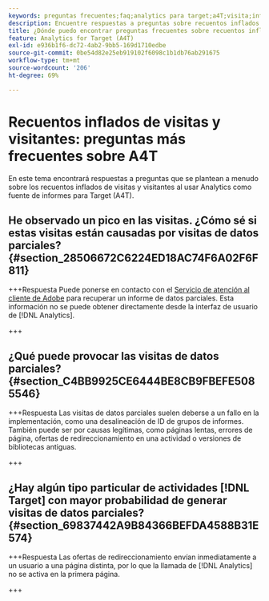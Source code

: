 ```yaml
---
keywords: preguntas frecuentes;faq;analytics para target;a4T;visita;infladas;visitante;visita parcial;huérfano;huérfana
description: Encuentre respuestas a preguntas sobre recuentos inflados de visitas y visitantes al usar Analytics for [!DNL Target] (A4T). Aprenda a minimizar los "datos parciales".
title: ¿Dónde puedo encontrar preguntas frecuentes sobre recuentos inflados de visitas y visitantes con A4T?
feature: Analytics for Target (A4T)
exl-id: e936b1f6-dc72-4ab2-9bb5-169d1710edbe
source-git-commit: 0be54d82e25eb919102f6098c1b1db76ab291675
workflow-type: tm+mt
source-wordcount: '206'
ht-degree: 69%

---
```


# Recuentos inflados de visitas y visitantes: preguntas más frecuentes sobre A4T

En este tema encontrará respuestas a preguntas que se plantean a menudo sobre los recuentos inflados de visitas y visitantes al usar Analytics como fuente de informes para Target (A4T).

## He observado un pico en las visitas. ¿Cómo sé si estas visitas están causadas por visitas de datos parciales? {#section_28506672C6224ED18AC74F6A02F6F811}

+++Respuesta
Puede ponerse en contacto con el [Servicio de atención al cliente de Adobe](/help/main/cmp-resources-and-contact-information.md#reference_ACA3391A00EF467B87930A450050077C) para recuperar un informe de datos parciales. Esta información no se puede obtener directamente desde la interfaz de usuario de [!DNL Analytics].

+++

## ¿Qué puede provocar las visitas de datos parciales? {#section_C4BB9925CE6444BE8CB9FBEFE5085546}

+++Respuesta
Las visitas de datos parciales suelen deberse a un fallo en la implementación, como una desalineación de ID de grupos de informes. También puede ser por causas legítimas, como páginas lentas, errores de página, ofertas de redireccionamiento en una actividad o versiones de bibliotecas antiguas.

+++

## ¿Hay algún tipo particular de actividades [!DNL Target] con mayor probabilidad de generar visitas de datos parciales? {#section_69837442A9B84366BEFDA4588B31E574}

+++Respuesta
Las ofertas de redireccionamiento envían inmediatamente a un usuario a una página distinta, por lo que la llamada de [!DNL Analytics] no se activa en la primera página.

+++

